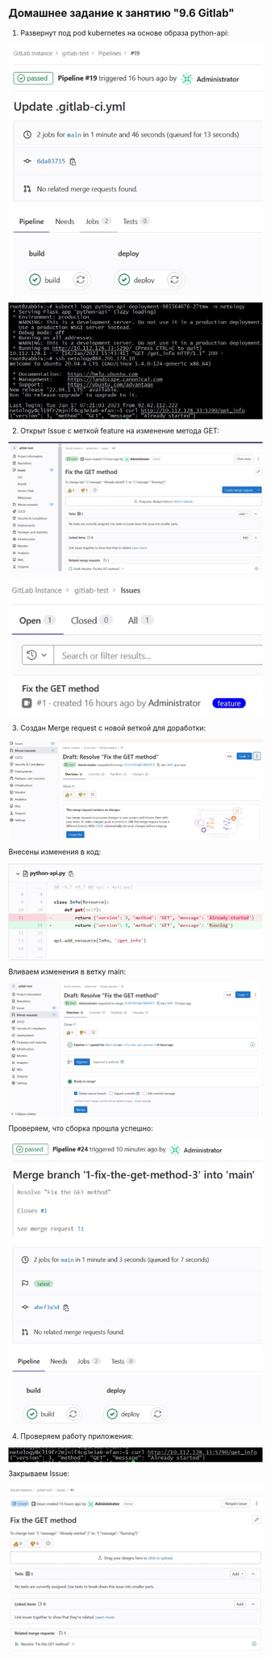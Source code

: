 ## Домашнее задание к занятию "9.6 Gitlab"

1. Развернут под pod kubernetes на основе образа python-api:

<img align="top" src="img/ci_cd.jpg">		<!--![aws](img/ci_cd.jpg)-->

<img align="top" src="img/pod.jpg">		<!--![aws](img/pod.jpg)-->

2. Открыт Issue с меткой feature на изменение метода GET:

<img align="top" src="img/open_issue.jpg">		<!--![aws](img/open_issue.jpg)-->

<img align="top" src="img/open_issue_1.jpg">		<!--![aws](img/open_issue_1.jpg)-->

3. Создан Merge request с новой веткой для доработки:

<img align="top" src="img/merge_req.jpg">		<!--![aws](img/merge_req.jpg)-->

Внесены изменения в код:

<img align="top" src="img/update_app.jpg">		<!--![aws](img/update_app.jpg)-->

Вливаем изменения в ветку main:

<img align="top" src="img/merge.jpg">		<!--![aws](img/merge.jpg)-->

Проверяем, что сборка прошла успешно:

<img align="top" src="img/ci_cd_new.jpg">		<!--![aws](img/ci_cd_new.jpg)-->

4. Проверяем работу приложения:

<img align="top" src="img/pod_new.jpg">		<!--![aws](img/pod_new.jpg)-->

Закрываем Issue:

<img align="top" src="img/issue_close.jpg">		<!--![aws](img/issue_close.jpg)-->